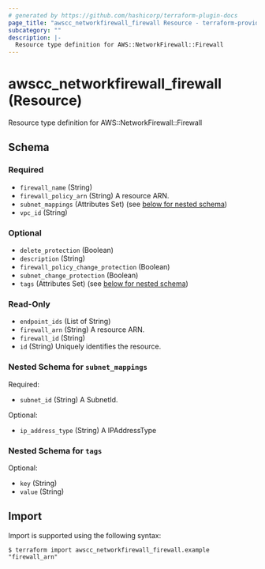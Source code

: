 ```yaml
---
# generated by https://github.com/hashicorp/terraform-plugin-docs
page_title: "awscc_networkfirewall_firewall Resource - terraform-provider-awscc"
subcategory: ""
description: |-
  Resource type definition for AWS::NetworkFirewall::Firewall
---
```


# awscc_networkfirewall_firewall (Resource)

Resource type definition for AWS::NetworkFirewall::Firewall



<!-- schema generated by tfplugindocs -->
## Schema

### Required

- `firewall_name` (String)
- `firewall_policy_arn` (String) A resource ARN.
- `subnet_mappings` (Attributes Set) (see [below for nested schema](#nestedatt--subnet_mappings))
- `vpc_id` (String)

### Optional

- `delete_protection` (Boolean)
- `description` (String)
- `firewall_policy_change_protection` (Boolean)
- `subnet_change_protection` (Boolean)
- `tags` (Attributes Set) (see [below for nested schema](#nestedatt--tags))

### Read-Only

- `endpoint_ids` (List of String)
- `firewall_arn` (String) A resource ARN.
- `firewall_id` (String)
- `id` (String) Uniquely identifies the resource.

<a id="nestedatt--subnet_mappings"></a>
### Nested Schema for `subnet_mappings`

Required:

- `subnet_id` (String) A SubnetId.

Optional:

- `ip_address_type` (String) A IPAddressType


<a id="nestedatt--tags"></a>
### Nested Schema for `tags`

Optional:

- `key` (String)
- `value` (String)

## Import

Import is supported using the following syntax:

```shell
$ terraform import awscc_networkfirewall_firewall.example "firewall_arn"
```
